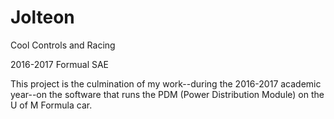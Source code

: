 # Jolteon
Cool Controls and Racing

2016-2017 Formual SAE

This project is the culmination of my work--during the 2016-2017 academic year--on the software that runs the PDM (Power Distribution Module) on the U of M Formula car.
